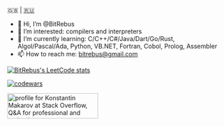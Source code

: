 &#127468;&#127463; | [&#127479;&#127482;](README.ru.md)

- 👋 Hi, I’m @BitRebus
- 👀 I’m interested: compilers and interpreters
- 🌱 I’m currently learning: C/С++/C#/Java/Dart/Go/Rust, Algol/Pascal/Ada, Python, VB.NET, Fortran, Cobol, Prolog, Assembler
- 📫 How to reach me: bitrebus@gmail.com

[![BitRebus's LeetCode stats](https://leetcode-stats-six.vercel.app/api?username=bitrebus&theme=dark)](https://github.com/bitrebus/leetcode-stats)

[![codewars](https://www.codewars.com/users/Bit%20Rebus/badges/large)](https://www.codewars.com/users/Bit%20Rebus)

<a href="https://stackoverflow.com/users/22851022/konstantin-makarov"><img src="https://stackoverflow.com/users/flair/22851022.png?theme=dark" width="208" height="58" alt="profile for Konstantin Makarov at Stack Overflow, Q&amp;A for professional and enthusiast programmers" title="profile for Konstantin Makarov at Stack Overflow, Q&amp;A for professional and enthusiast programmers"></a>
